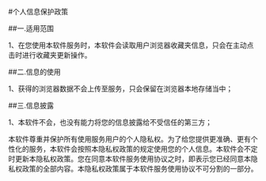 #个人信息保护政策

##一.适用范围

1、在您使用本软件服务时，本软件会读取用户浏览器收藏夹信息，只会在主动点击时进行收藏夹更新操作。

##二.信息的使用

1、获得的浏览器数据不会上传至服务，只会保留在浏览器本地存储当中；

##三.信息披露

1、本软件不会，也没有能力将您的信息披露给不受信任的第三方；

本软件尊重并保护所有使用服务用户的个人隐私权。为了给您提供更准确、更有个性化的服务，本软件会按照本隐私权政策的规定使用您的个人信息。本软件会不定时更新本隐私权政策。您在同意本软件服务使用协议之时，即表示您已经同意本隐私权政策的全部内容。本隐私权政策属于本软件服务使用协议不可分割的一部分。
